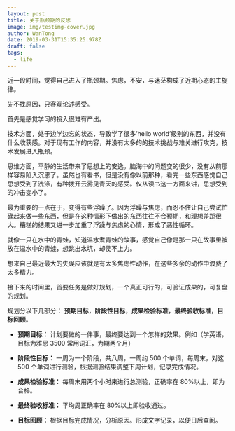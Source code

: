 ```yaml
---
layout: post
title: 关于瓶颈期的反思
image: img/testimg-cover.jpg
author: WanTong
date: 2019-03-31T15:35:25.978Z
draft: false
tags:
  - life
---
```


近一段时间，觉得自己进入了瓶颈期。焦虑，不安，与迷茫构成了近期心态的主旋律。

先不找原因，只客观论述感受。

首先是感觉学习的投入很难有产出。

技术方面，处于边学边忘的状态，导致学了很多’hello world’级别的东西，并没有什么收获感。对于现有工作的内容，并没有太多的的技术挑战与难关进行攻克，技术发展进入瓶颈。

思维方面，平静的生活带来了思想上的安逸。脑海中的问题变的很少，没有从前那样容易陷入沉思了。虽然也有看书，但是没有像以前那种，看完一些东西感觉自己思想受到了洗涤，有种拨开云雾见青天的感受。仅从读书这一方面来讲，思想受到的冲击变小了。

最为重要的一点在于，变得有些浮躁了。因为浮躁与焦虑，而忍不住让自己尝试忙碌起来做一些东西，但是在这种情形下做出的东西往往不合预期，和理想差距很大。糟糕的结果又进一步加重了浮躁与焦虑的心情，形成了恶性循环。

就像一只在水中的青蛙，知道温水煮青蛙的故事，感觉自己像是那一只在故事里被放在温水中的青蛙，想跳出水坑，却使不上力。

想来自己最近最大的失误应该就是有太多焦虑性动作，在这些多余的动作中浪费了太多精力。

接下来的时间里，首要任务是做好规划，一个真正可行的，可验证成果的，可复盘的规划。

规划分以下几部分： **预期目标**，**阶段性目标**，**成果检验标准**，**最终验收标准**，**目标回顾**。

- **预期目标：** 计划要做的一件事，最终要达到一个怎样的效果。例如（学英语，目标为雅思 3500 常用词汇，为期两个月）

- **阶段性目标：** 一周为一个阶段，共八周，一周约 500 个单词，每周末，对这 500 个单词进行测验，根据测验结果调整下周计划，记录完成情况。

- **成果检验标准：** 每周末用两个小时来进行总测验，正确率在 80%以上，即为合格。

- **最终验收标准：** 平均周正确率在 80%以上即验收通过。

- **目标回顾：** 根据目标完成情况，分析原因。形成文字记录，以便日后查阅。
